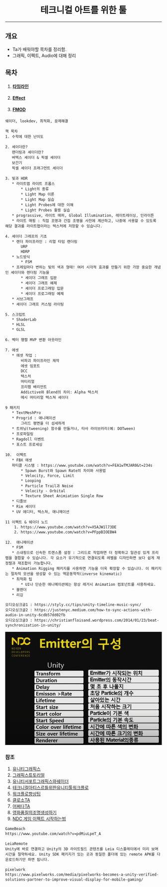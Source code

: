 <h1 align="center"> 테크니컬 아트를 위한 툴 </h1>

---

## 개요

* Ta가 배워야할 목차를 정리함.
* 그래픽, 이펙트, Audio에 대해 정리

## 목차 

1. #### [타임라인](./Timeline/README.md)
2. #### [Effect](./Effect/README.md)
3. #### [FMOD](./FMOD/README.md)

```
쉐이더, lookdev, 최적화, 문제해결

책 목차
1. 수학에 대한 난이도

2. 셰이더란?
   랜더링과 셰이더란?
   버텍스 셰이더 & 픽셀 셰이더
   보간기
   픽셀 셰이더 프래그먼트 셰이더

3. 빛과 HDR
   * 라이트맵 라이트 프롭스
       * Light의 종류
       * Light Map 이론
       * Light Map 실습
       * Light Probes에 대한 이해
       * Light Probes 활용 실습
   * prograssive, 라이트 매퍼, Global Illumination, 레이트레이싱, 인라이튼
   * 라이트 매핑 : 직접 조명과 간접 조명을 사전에 계산하고, 나중에 사용할 수 있도록 해당 결과를 라이트맵이라는 텍스처에 저장할 수 있습니다. 

4. 셰이더 그래프의 기초
   * 랜더 파이프라인 : 리얼 타임 랜더링
       URP 
       HDRP
   * 노드방식
       * FSM
   * 프레임마다 변하는 빛의 색과 형태! 여러 시각적 효과를 만들기 위한 가장 중요한 개념인 셰이더와 렌더링 기능을
       * 셰이더 그래프 입문
       * 셰이더 그래프 예제
       * 셰이더 프로그래밍 입문
       * 셰이더 프로그래밍 예제
   * 서브그래프
   * 셰이더 그래프 커스텀 라이팅

5. 스크립트
   * ShaderLab 
   * HLSL
   * GLSL

6. 벡터 행렬 MVP 변환 아웃라인

7. 에셋
   * 에셋 작업 : 
       비파괴 파이프라인 제작 
       에셋 임포트
       DCC
       텍스처
       머티리얼
       프리팹 배리언트
       Addictive와 Blend의 차이: Alpha 텍스처
       메시 머티리얼 텍스쳐 셰이더

9 패키지
   * TextMeshPro
   * Progrid : 애니메이션
       그리드 평면을 더 섬세하게
   * 트위닝(tweening) 함수를 만들거나, 타사 라이브러리(예: DOTween)
   * 프로파일링
   * Ragdoll 이벤트
   * 포스트 프로세싱

10.  이펙트
   * FBX 에셋
   파티클 시스템 : https://www.youtube.com/watch?v=FEA1wTMJAR0&t=234s
       * Spawn Burst와 Spawn Rate의 차이와 사용법
       * Velocity, Force, Limit
       * Looping
       * Particle Trail과 Noise
       * Velocity - Orbital
       * Texture Sheet Animiation Single Row
   * 디졸브
   * Rim 셰이더 
   * UV 에디터, 텍스쳐, 애니메이션

11 이펙트 & 쉐이더 노드 
    1. https://www.youtube.com/watch?v=X5AJW1l73DE
    2. https://www.youtube.com/watch?v=PFppBIOEBW4

12.  애니메이션
   * FSM
   * 스내핑으로 신속한 트랜스폼 설정 : 그리드로 작업하면 더 정확하고 일관성 있게 프리팹을 결합할 수 있습니다. 각 요소가 유기적으로 연결되도록 레벨을 디자인하면 보다 쉽게 재정렬과 재조합이 가능합니다.
   * Animation Rigging 패키지를 사용하면 기능을 더욱 확장할 수 있습니다. 이 패키지는 절차적 모션을 생성할 수 있는 역운동학적(inverse kinematic)
   * 최적화 팁
       * UI나 단순한 애니메이션에는 항상 레거시 Animation 컴포넌트를 사용하세요.  
   * 블랜더
   * 리깅
```

```text
오디오싱크글1 : https://styly.cc/tips/unity-timeline-music-sync/
오디오싱크글2 : https://justenyc.medium.com/how-to-sync-actions-with-audio-in-unity-6cdb57dd02fb
오디오싱크글3 : https://christianfloisand.wordpress.com/2014/01/23/beat-synchronization-in-unity/
```
![](2023-01-03-16-28-53.png) 
### 참조
1. [유니티그래픽스](https://docs.unity3d.com/kr/2020.3/Manual/Graphics.html)
2. [그래픽스튜토리얼](https://learn.unity.com/search?k=%5B%22q%3AGraphics%22%5D)
3. [유니티서포트그래픽스와쉐이더](https://support.unity.com/hc/en-us/sections/201165155-Graphics-and-Shaders)
4. [테크니컬아티스르틀위한유니티툴워크플로](https://blog.unity.com/kr/technology/complete-overview-of-unity-toolsets-workflows-for-technical-artists)
5. [워크플로향상팁](https://blog.unity.com/kr/technology/speed-up-your-artist-workflows)
6. [클로소TA](https://coloso.co.kr/products/technicalartist-parksungkuk?utm_source=youtube&utm_medium=organic&utm_campaign=technicalartist-parksungkuk_auto_all&utm_content=game_technicalartist-parksungkuk_coloso_trailer_referrals_221206)
7. [어쩌다TA](https://www.youtube.com/watch?v=hwvRFAvQ5ww)
8. [영화품질의조명생성하기](https://blog.unity.com/technology/sherman-behind-the-screens-how-to-create-cinema-quality-lighting-in-unity)
9. [NDC 게임 이펙트 시작하는법](https://www.youtube.com/watch?v=2jlaUT5uGSI)
```
GameBeach
https://www.youtube.com/watch?v=pdMiuLpeT_A

LeiaRemote
Unity에 바로 연결하고 Unity의 3D 라이트필드 콘텐츠를 Leia 디스플레이에서 미리 보며 시간을 절약하세요. Unity SDK 패키지가 있는 곳과 동일한 폴더에 있는 remote APK를 다운로드하기만 하면 됩니다.

pixelwork
https://www.pixelworks.com/media/pixelworks-becomes-a-unity-verified-solutions-partner-to-improve-visual-display-for-mobile-gaming/
```
